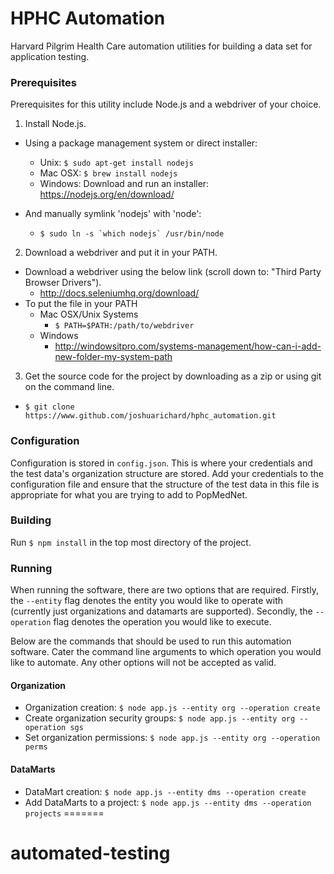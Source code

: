 # HPHC Automation
Harvard Pilgrim Health Care automation utilities for building a data set for application testing.

### Prerequisites
Prerequisites for this utility include Node.js and a webdriver of your choice.

1. Install Node.js.
  - Using a package management system or direct installer:
    - Unix: `$ sudo apt-get install nodejs`
    - Mac OSX: `$ brew install nodejs`
    - Windows: Download and run an installer: https://nodejs.org/en/download/

  - And manually symlink 'nodejs' with 'node':
      - ``$ sudo ln -s `which nodejs` /usr/bin/node``

2. Download a webdriver and put it in your PATH.
  - Download a webdriver using the below link (scroll down to: "Third Party Browser Drivers").
      - http://docs.seleniumhq.org/download/
  - To put the file in your PATH
      - Mac OSX/Unix Systems
          - `$ PATH=$PATH:/path/to/webdriver`
      - Windows
          - http://windowsitpro.com/systems-management/how-can-i-add-new-folder-my-system-path

3. Get the source code for the project by downloading as a zip or using git on the command line.
  - `$ git clone https://www.github.com/joshuarichard/hphc_automation.git`

### Configuration
Configuration is stored in `config.json`. This is where your credentials and the test data's organization structure are stored. Add your credentials to the configuration file and ensure that the structure of the test data in this file is appropriate for what you are trying to add to PopMedNet.

### Building
Run `$ npm install` in the top most directory of the project.

### Running
When running the software, there are two options that are required. Firstly, the `--entity` flag denotes the entity you would like to operate with (currently just organizations and datamarts are supported). Secondly, the `--operation` flag denotes the operation you would like to execute.

Below are the commands that should be used to run this automation software. Cater the command line arguments to which operation you would like to automate. Any other options will not be accepted as valid.

#### Organization
- Organization creation: `$ node app.js --entity org --operation create`
- Create organization security groups: `$ node app.js --entity org --operation sgs`
- Set organization permissions: `$ node app.js --entity org --operation perms`

#### DataMarts
- DataMart creation: `$ node app.js --entity dms --operation create`
- Add DataMarts to a project: `$ node app.js --entity dms --operation projects`
=======
# automated-testing
